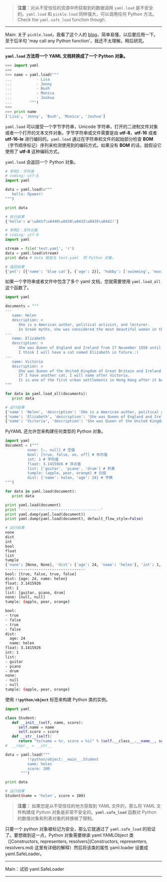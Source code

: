 > **注意**：对从不受信任的资源中所获取到的数据调用 `yaml.load` 是不安全的。`yaml.load` 和 `pickle.load` 同样强大，可以调用任何 Python 方法。Check the `yaml.safe_load` function though.

---

Main:
关于 `pickle.load`，我看了这个人的 [blog](http://oldj.net/article/python-pickle/)，简单易懂，以后要应用一下。至于后半句 'may call any Python function'，我还不太理解。稍后研究。

---

**`yaml.load` 方法将一个 YAML 文档转换成了一个 Python 对象。**

~~~ python
>>> import yaml
>>> 
>>> name = yaml.load("""
...           - Lisa
...           - Jenny
...           - Bush
...           - Monica
...           - Joshua
...        """)
>>> 
>>> print name
['Lisa', 'Jenny', 'Bush', 'Monica', 'Joshua']
~~~

`yaml.load` 可以接受一个字节字符串，Unicode 字符串，打开的二进制文件对象或者一个打开的文本文件对象。字节字符串或文件需要是由 **utf-8**，**utf-16** 或者 **utf-16-le** 进行编码的。`yaml.load` 通过在字符串和文件的起始部分检查 **BOM**（字节顺序标记）序列来检测使用到的编码方式。如果没有 **BOM** 的话，就假设它使用了 **utf-8** 这种编码方式。

`yaml.load` 会返回一个 Python 对象。

~~~ python
# 举例1：字符串
# coding: utf-8
import yaml

data = yaml.load(u"""
   hello: Привет!
""")

print data
~~~

~~~ bash
# 执行结果
{'hello': u'\u041f\u0440\u0438\u0432\u0435\u0442!'}
~~~

~~~ python
# 举例2：文件对象
# coding: utf-8
import yaml

stream = file('test.yaml', 'r')
data = yaml.load(stream)
print data # data 就是与 test.yaml  的 Python 对象。 
~~~
~~~ bash
# 返回结果
{'pet': [{'name': 'blue cat'}, {'age': 2}], 'hobby': ['swimming', 'movie'], 'age': 24, 'anotherName': u'\u5f20\u701b\u5300', 'name': u'\u5f20\u4e9a\u742a'}
~~~

如果一个字符串或者文件中包含了多个 yaml 文档，您就需要使用 `yaml.load_all` 这个函数了。

~~~ python
import yaml

documents = """
---
   name: Helen
   description: >
      She is a American author, political activist, and lecturer.
      In Greek myths, she was considered the most beautiful woman in the world.
---
   name: Elizabeth
   description: >
      She was Queen of England and Ireland from 17 November 1558 until her death.
      I think I will have a cat named Elizabeth in future.:)
---
   name: Victoria
   description: >
      She was Queen of the United Kingdom of Great Britain and Ireland from 20 June 1837 until her death.
      If I have another cat, I will name after Victoria.
      It is one of the first urban settlements in Hong Kong after it became a British colony in 1842.
"""

for data in yaml.load_all(documents):
   print data
~~~
~~~ bash
# 运行结果
{'name': 'Helen', 'description': 'She is a American author, political activist, and lecturer. In Greek myths, she was considered the most beautiful woman in the world.\n'}
{'name': 'Elizabeth', 'description': 'She was Queen of England and Ireland from 17 November 1558 until her death. I think I will have a cat named Elizabeth in future.:)\n'}
{'name': 'Victoria', 'description': 'She was Queen of the United Kingdom of Great Britain and Ireland from 20 June 1837 until her death. If I have another cat, I will name after Victoria. It is one of the first urban settlements in Hong Kong after it became a British colony in 1842.\n'}
~~~

PyYAML 还允许您来构建任何类型的 Python 对象。
~~~ python
import yaml
document = ("""
          none: [~, null] # 空值
          bool: [true, false, on, off] # 布尔值
          int: 1 # 字符值
          float: 3.1415926 # 浮点值
          list: ['guitar', 'piano', 'drum'] # 列表
          tumple: (apple, pear, orange) # 元组
          dist: {'name': helen, 'age': 24} # 字典
""")

for data in yaml.load(document):
   print data

print yaml.load(document)
print '------------------------------------'
print yaml.dump(yaml.load(document))
print yaml.dump(yaml.load(document), default_flow_style=False)
~~~
~~~ bash
# 运行结果
none
dist
int
bool
float
list
tumple
{'none': [None, None], 'dist': {'age': 24, 'name': 'helen'}, 'int': 1, 'bool': [True, False, True, False], 'float': 3.1415926, 'list': ['guitar', 'piano', 'drum'], 'tumple': '(apple, pear, orange)'}
------------------------------------
bool: [true, false, true, false]
dist: {age: 24, name: helen}
float: 3.1415926
int: 1
list: [guitar, piano, drum]
none: [null, null]
tumple: (apple, pear, orange)

bool:
- true
- false
- true
- false
dist:
  age: 24
  name: helen
float: 3.1415926
int: 1
list:
- guitar
- piano
- drum
none:
- null
- null
tumple: (apple, pear, orange)
~~~

使用 **`!!python/object`** 标签来构建 Python 类的实例。

~~~ python
import yaml

class Student:
   def __init__(self, name, score):
      self.name = name
      self.score = score
   def __str__(self):
      return "%s(name = %r, score = %s)" % (self.__class__.__name__, self.name, self.score)
#  __repr__ = __str__

data = yaml.load("""
          !!python/object:__main__.Student
          name: helen
          score: 100
       """)

print data
~~~

~~~ bash
# 运行结果
Student(name = 'helen', score = 100)
~~~

> **注意：** 如果您是从不受信任的地方获取到 YAML 文件的，那么将 YAML 文件构建成 Python 对象是非常不安全的。**`yaml.safe_load`** 函数对 Python 的数值对象和列表对象的转换做了限制。

只要一个 python 对象被标记为安全，那么它就通过了 `yaml.safe_load` 的验证了。要想做到这一点，Python 对象需要继承 yaml.YAMLObject 类（[Constructors, representers, resolvers](Constructors, representers, resolvers.md) 这里有详细的解释）然后将该类的属性 yaml.loader 设置成 yaml.SafeLoader。

---

Main：试验 yaml.SafeLoader

---
